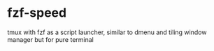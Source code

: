 # fzf-speed
tmux with fzf as a script launcher, similar to dmenu and tiling window manager but for pure terminal
